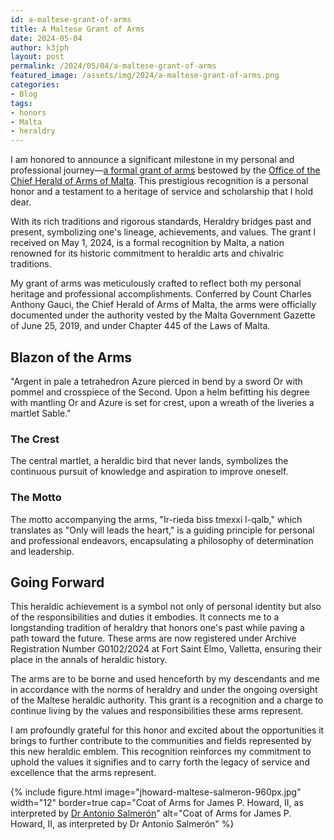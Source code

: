 ```yaml
---
id: a-maltese-grant-of-arms
title: A Maltese Grant of Arms
date: 2024-05-04
author: k3jph
layout: post
permalink: /2024/05/04/a-maltese-grant-of-arms
featured_image: /assets/img/2024/a-maltese-grant-of-arms.png
categories:
- Blog 
tags:
- honors
- Malta
- heraldry
---
```


I am honored to announce a significant milestone in my personal and
professional journey—[a formal grant of arms](/honors/malta) bestowed
by the [Office of the Chief Herald of Arms of
Malta](https://maltaheraldry.mt/). This prestigious recognition is
a personal honor and a testament to a heritage of service and
scholarship that I hold dear.

With its rich traditions and rigorous standards, Heraldry bridges
past and present, symbolizing one's lineage, achievements, and
values. The grant I received on May 1, 2024, is a formal recognition
by Malta, a nation renowned for its historic commitment to heraldic
arts and chivalric traditions.

My grant of arms was meticulously crafted to reflect both my personal
heritage and professional accomplishments. Conferred by Count Charles
Anthony Gauci, the Chief Herald of Arms of Malta, the arms were
officially documented under the authority vested by the Malta
Government Gazette of June 25, 2019, and under Chapter 445 of the
Laws of Malta.

## Blazon of the Arms

"Argent in pale a tetrahedron Azure pierced in bend by a sword Or
with pommel and crosspiece of the Second. Upon a helm befitting his
degree with mantling Or and Azure is set for crest, upon a wreath
of the liveries a martlet Sable."

### The Crest

The central martlet, a heraldic bird that never lands, symbolizes
the continuous pursuit of knowledge and aspiration to improve
oneself.

### The Motto

The motto accompanying the arms, "Ir-rieda biss tmexxi l-qalb,"
which translates as "Only will leads the heart," is a guiding
principle for personal and professional endeavors, encapsulating a
philosophy of determination and leadership.

## Going Forward

This heraldic achievement is a symbol not only of personal identity
but also of the responsibilities and duties it embodies. It connects
me to a longstanding tradition of heraldry that honors one's past
while paving a path toward the future. These arms are now registered
under Archive Registration Number G0102/2024 at Fort Saint Elmo,
Valletta, ensuring their place in the annals of heraldic history.

The arms are to be borne and used henceforth by my descendants and
me in accordance with the norms of heraldry and under the ongoing
oversight of the Maltese heraldic authority. This grant is a
recognition and a charge to continue living by the values and
responsibilities these arms represent.

I am profoundly grateful for this honor and excited about the
opportunities it brings to further contribute to the communities
and fields represented by this new heraldic emblem. This recognition
reinforces my commitment to uphold the values it signifies and to
carry forth the legacy of service and excellence that the arms
represent.

{% include figure.html image="jhoward-maltese-salmeron-960px.jpg" width="12" border=true
cap="Coat of Arms for James P. Howard, II, as interpreted by [Dr Antonio Salmerón](http://blason.es/)" 
alt="Coat of Arms for James P. Howard, II, as interpreted by Dr Antonio Salmerón" %}

